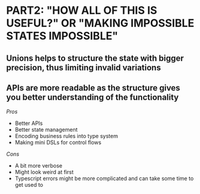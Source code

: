 # PART2: "HOW ALL OF THIS IS USEFUL?" OR "MAKING IMPOSSIBLE STATES IMPOSSIBLE"

## Unions helps to structure the state with bigger precision, thus limiting invalid variations

## APIs are more readable as the structure gives you better understanding of the functionality

*Pros*
* Better APIs
* Better state management
* Encoding business rules into type system
* Making mini DSLs for control flows

*Cons*
* A bit more verbose
* Might look weird at first
* Typescript errors might be more complicated and can take some time to get used to

